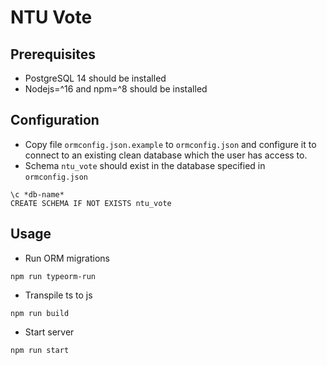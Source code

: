# NTU Vote

## Prerequisites
+ PostgreSQL 14 should be installed
+ Nodejs=^16 and npm=^8 should be installed

## Configuration
+ Copy file `ormconfig.json.example` to `ormconfig.json` and configure it to connect to an existing clean database which the user has access to.
+ Schema `ntu_vote` should exist in the database specified in `ormconfig.json`
```
\c *db-name*
CREATE SCHEMA IF NOT EXISTS ntu_vote
```

## Usage
+ Run ORM migrations
```
npm run typeorm-run
```
+ Transpile ts to js
```
npm run build
```
+ Start server
```
npm run start
```